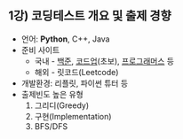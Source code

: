 ## 1강) 코딩테스트 개요 및 출제 경향

- 언어: **Python**, C++, Java
- 준비 사이트
    - 국내 - [백준](https://www.acmicpc.net), [코드업](https://codeup.kr)(초보), [프로그래머스](https://programmers.co.kr/) 등
    - 해외 - 릿코드(Leetcode)
- 개발환경: 리플릿, 파이썬 튜터 등
- 출제빈도 높은 유형
    1. 그리디(Greedy)
    2. 구현(Implementation)
    3. BFS/DFS